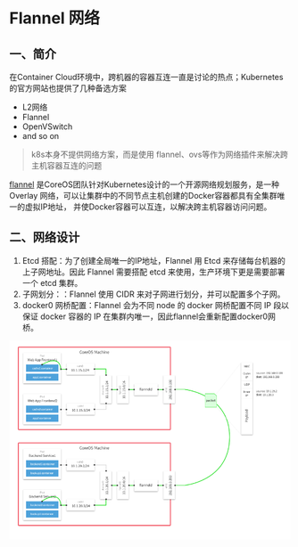 # Flannel 网络
## 一、简介
在Container Cloud环境中，跨机器的容器互连一直是讨论的热点；Kubernetes的官方网站也提供了几种备选方案
* L2网络
* Flannel
* OpenVSwitch
* and so on

> k8s本身不提供网络方案，而是使用 flannel、ovs等作为网络插件来解决跨主机容器互连的问题

[flannel](https://github.com/coreos/flannel) 是CoreOS团队针对Kubernetes设计的一个开源网络规划服务，是一种 Overlay 网络，可以让集群中的不同节点主机创建的Docker容器都具有全集群唯一的虚拟IP地址，
并使Docker容器可以互连，以解决跨主机容器访问问题。

## 二、网络设计
1. Etcd 搭配：为了创建全局唯一的IP地址，Flannel 用 Etcd 来存储每台机器的上子网地址。因此 Flannel 需要搭配 etcd 来使用，生产环境下更是需要部署一个 etcd 集群。
2. 子网划分：：Flannel 使用 CIDR 来对子网进行划分，并可以配置多个子网。
3. docker0 网桥配置：Flannel 会为不同 node 的 docker 网桥配置不同 IP 段以保证 docker 容器的 IP 在集群内唯一，因此flannel会重新配置docker0网桥。

![flannel](asset/flannel.png)
